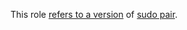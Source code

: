 This role [refers to a version](https://github.com/robertdebock/ansible-role-sudo-pair/blob/master/defaults/main.yml) of [sudo pair](https://github.com/square/sudo_pair/releases).

